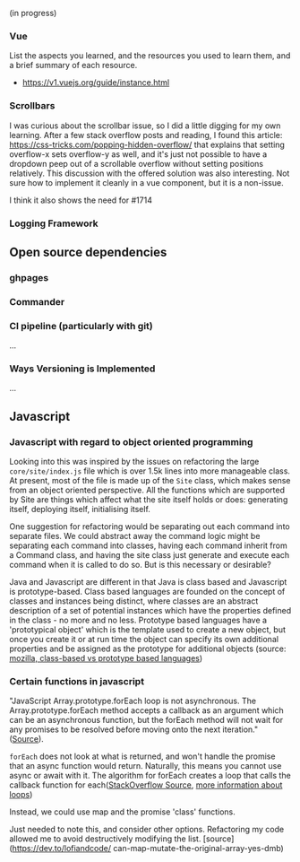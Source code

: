 (in progress)

### Vue

List the aspects you learned, and the resources you used to learn them, and a brief summary of each resource.

* https://v1.vuejs.org/guide/instance.html
### Scrollbars

I was curious about the scrollbar issue, so I did a little digging for my own learning. After a few stack overflow posts and reading, I found this article: https://css-tricks.com/popping-hidden-overflow/ that explains that setting overflow-x sets overflow-y as well, and it's just not possible to have a dropdown peep out of a scrollable overflow without setting positions relatively. This discussion with the offered solution was also interesting. Not sure how to implement it cleanly in a vue component, but it is a non-issue.

I think it also shows the need for #1714
### Logging Framework

## Open source dependencies

### ghpages

### Commander

### CI pipeline (particularly with git)

...

### Ways Versioning is Implemented
...
## Javascript

### Javascript with regard to object oriented programming

Looking into this was inspired by the issues on refactoring the large `core/site/index.js` file which is over 1.5k lines into more manageable class. At present, most of the file is made up of the `Site` class, which makes sense from an object oriented perspective. All the functions which are supported by Site are things which affect what the site itself holds or does: generating itself, deploying itself, initialising itself.

One suggestion for refactoring would be separating out each command into separate files. We could abstract away the command logic might be separating each command into classes, having each command inherit from a Command class, and having the site class just generate and execute each command when it is called to do so. But is this necessary or desirable?

Java and Javascript are different in that Java is class based and Javascript is prototype-based. Class based languages are founded on the concept of classes and instances being distinct, where classes are an abstract description of a set of potential instances which have the properties defined in the class - no more and no less. Prototype based languages have a 'prototypical object' which is the template used to create a new object, but once you create it or at run time the object can specify its own additional properties and be assigned as the prototype for additional objects (source: [mozilla, class-based vs prototype based languages](https://developer.mozilla.org/en-US/docs/Web/JavaScript/Guide/Details_of_the_Object_Model))

### Certain functions in javascript

<panel title="JavaScript forEach (and async loops)">

"JavaScript Array.prototype.forEach loop is not asynchronous. The Array.prototype.forEach method accepts a callback as an argument which can be an asynchronous function, but the forEach method will not wait for any promises to be resolved before moving onto the next iteration." ([Source](https://atomizedobjects.com/blog/javascript/is-javascript-foreach-async/)). 

`forEach` does not look at what is returned, and won't handle the promise that an async function would return. Naturally, this means you cannot use async or await with it. The algorithm for forEach creates a loop that calls the callback function for each([StackOverflow Source](https://stackoverflow.com/questions/5050265/javascript-node-js-is-array-foreach-asynchronous), [more information about loops](https://thecodebarbarian.com/for-vs-for-each-vs-for-in-vs-for-of-in-javascript))

Instead, we could use map and the promise 'class' functions.

</panel>

<panel title="Javascript map can be destructive sometimes">

Just needed to note this, and consider other options. Refactoring my code allowed me to avoid destructively modifying the list.
[source](https://dev.to/lofiandcode/
can-map-mutate-the-original-array-yes-dmb)
</panel>